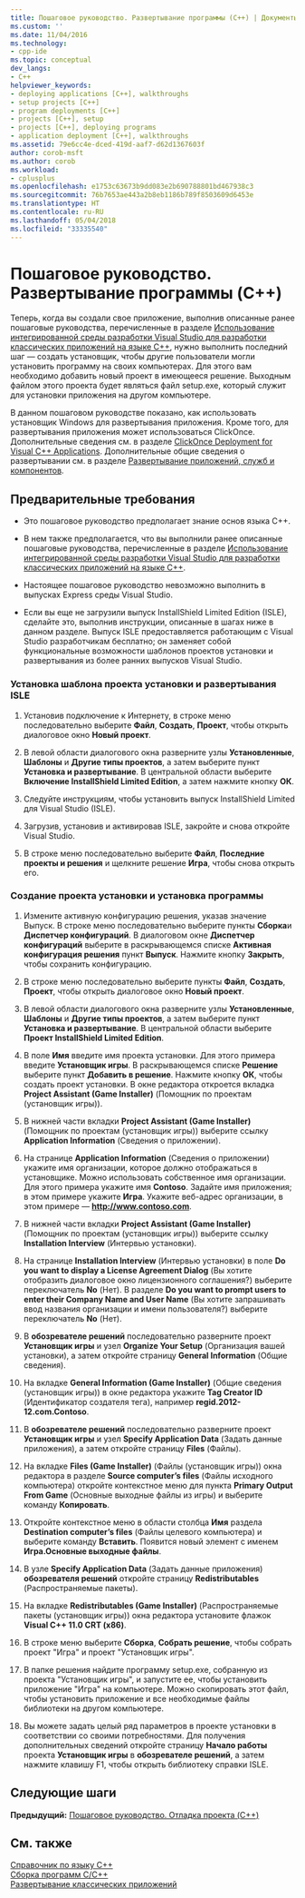 ```yaml
---
title: Пошаговое руководство. Развертывание программы (C++) | Документы Майкрософт
ms.custom: ''
ms.date: 11/04/2016
ms.technology:
- cpp-ide
ms.topic: conceptual
dev_langs:
- C++
helpviewer_keywords:
- deploying applications [C++], walkthroughs
- setup projects [C++]
- program deployments [C++]
- projects [C++], setup
- projects [C++], deploying programs
- application deployment [C++], walkthroughs
ms.assetid: 79e6cc4e-dced-419d-aaf7-d62d1367603f
author: corob-msft
ms.author: corob
ms.workload:
- cplusplus
ms.openlocfilehash: e1753c63673b9dd083e2b690788801bd467938c3
ms.sourcegitcommit: 76b7653ae443a2b8eb1186b789f8503609d6453e
ms.translationtype: HT
ms.contentlocale: ru-RU
ms.lasthandoff: 05/04/2018
ms.locfileid: "33335540"
---
```

# <a name="walkthrough-deploying-your-program-c"></a>Пошаговое руководство. Развертывание программы (C++)
Теперь, когда вы создали свое приложение, выполнив описанные ранее пошаговые руководства, перечисленные в разделе [Использование интегрированной среды разработки Visual Studio для разработки классических приложений на языке C++](../ide/using-the-visual-studio-ide-for-cpp-desktop-development.md), нужно выполнить последний шаг — создать установщик, чтобы другие пользователи могли установить программу на своих компьютерах. Для этого вам необходимо добавить новый проект в имеющееся решение. Выходным файлом этого проекта будет являться файл setup.exe, который служит для установки приложения на другом компьютере.  
  
 В данном пошаговом руководстве показано, как использовать установщик Windows для развертывания приложения. Кроме того, для развертывания приложения может использоваться ClickOnce. Дополнительные сведения см. в разделе [ClickOnce Deployment for Visual C++ Applications](../ide/clickonce-deployment-for-visual-cpp-applications.md). Дополнительные общие сведения о развертывании см. в разделе [Развертывание приложений, служб и компонентов](/visualstudio/deployment/deploying-applications-services-and-components).  
  
## <a name="prerequisites"></a>Предварительные требования  
  
-   Это пошаговое руководство предполагает знание основ языка C++.  
  
-   В нем также предполагается, что вы выполнили ранее описанные пошаговые руководства, перечисленные в разделе [Использование интегрированной среды разработки Visual Studio для разработки классических приложений на языке C++](../ide/using-the-visual-studio-ide-for-cpp-desktop-development.md).  
  
-   Настоящее пошаговое руководство невозможно выполнить в выпусках Express среды Visual Studio.  
  
-   Если вы еще не загрузили выпуск InstallShield Limited Edition (ISLE), сделайте это, выполнив инструкции, описанные в шагах ниже в данном разделе. Выпуск ISLE предоставляется работающим с Visual Studio разработчикам бесплатно; он заменяет собой функциональные возможности шаблонов проектов установки и развертывания из более ранних выпусков Visual Studio.  
  
### <a name="to-install-the-isle-setup-and-deployment-project-template"></a>Установка шаблона проекта установки и развертывания ISLE  
  
1.  Установив подключение к Интернету, в строке меню последовательно выберите **Файл**, **Создать**, **Проект**, чтобы открыть диалоговое окно **Новый проект**.  
  
2.  В левой области диалогового окна разверните узлы **Установленные**, **Шаблоны** и **Другие типы проектов**, а затем выберите пункт **Установка и развертывание**. В центральной области выберите **Включение InstallShield Limited Edition**, а затем нажмите кнопку **ОК**.  
  
3.  Следуйте инструкциям, чтобы установить выпуск InstallShield Limited для Visual Studio (ISLE).  
  
4.  Загрузив, установив и активировав ISLE, закройте и снова откройте Visual Studio.  
  
5.  В строке меню последовательно выберите **Файл**, **Последние проекты и решения** и щелкните решение **Игра**, чтобы снова открыть его.  
  
### <a name="to-create-a-setup-project-and-install-your-program"></a>Создание проекта установки и установка программы  
  
1.  Измените активную конфигурацию решения, указав значение Выпуск. В строке меню последовательно выберите пункты **Сборка**и **Диспетчер конфигураций**. В диалоговом окне **Диспетчер конфигураций** выберите в раскрывающемся списке **Активная конфигурация решения** пункт **Выпуск**. Нажмите кнопку **Закрыть**, чтобы сохранить конфигурацию.  
  
2.  В строке меню последовательно выберите пункты **Файл**, **Создать**, **Проект**, чтобы открыть диалоговое окно **Новый проект**.  
  
3.  В левой области диалогового окна разверните узлы **Установленные**, **Шаблоны** и **Другие типы проектов**, а затем выберите пункт **Установка и развертывание**. В центральной области выберите **Проект InstallShield Limited Edition**.  
  
4.  В поле **Имя** введите имя проекта установки. Для этого примера введите **Установщик игры**. В раскрывающемся списке **Решение** выберите пункт **Добавить в решение**. Нажмите кнопку **ОК**, чтобы создать проект установки. В окне редактора откроется вкладка **Project Assistant (Game Installer)** (Помощник по проектам (установщик игры)).  
  
5.  В нижней части вкладки **Project Assistant (Game Installer)** (Помощник по проектам (установщик игры)) выберите ссылку **Application Information** (Сведения о приложении).  
  
6.  На странице **Application Information** (Сведения о приложении) укажите имя организации, которое должно отображаться в установщике. Можно использовать собственное имя организации. Для этого примера укажите имя **Contoso**. Задайте имя приложения; в этом примере укажите **Игра**. Укажите веб-адрес организации, в этом примере — **http://www.contoso.com**.  
  
7.  В нижней части вкладки **Project Assistant (Game Installer)** (Помощник по проектам (установщик игры)) выберите ссылку **Installation Interview** (Интервью установки).  
  
8.  На странице **Installation Interview** (Интервью установки) в поле **Do you want to display a License Agreement Dialog** (Вы хотите отобразить диалоговое окно лицензионного соглашения?) выберите переключатель **No** (Нет). В разделе **Do you want to prompt users to enter their Company Name and User Name** (Вы хотите запрашивать ввод названия организации и имени пользователя?) выберите переключатель **No** (Нет).  
  
9. В **обозревателе решений** последовательно разверните проект **Установщик игры** и узел **Organize Your Setup** (Организация вашей установки), а затем откройте страницу **General Information** (Общие сведения).  
  
10. На вкладке **General Information (Game Installer)** (Общие сведения (установщик игры)) в окне редактора укажите **Tag Creator ID** (Идентификатор создателя тега), например **regid.2012-12.com.Contoso**.  
  
11. В **обозревателе решений** последовательно разверните проект **Установщик игры** и узел **Specify Application Data** (Задать данные приложения), а затем откройте страницу **Files** (Файлы).  
  
12. На вкладке **Files (Game Installer)** (Файлы (установщик игры)) окна редактора в разделе **Source computer’s files** (Файлы исходного компьютера) откройте контекстное меню для пункта **Primary Output From Game** (Основные выходные файлы из игры) и выберите команду **Копировать**.  
  
13. Откройте контекстное меню в области столбца **Имя** раздела **Destination computer’s files** (Файлы целевого компьютера) и выберите команду **Вставить**. Появится новый элемент с именем **Игра.Основные выходные файлы**.  
  
14. В узле **Specify Application Data** (Задать данные приложения) **обозревателя решений** откройте страницу **Redistributables** (Распространяемые пакеты).  
  
15. На вкладке **Redistributables (Game Installer)** (Распространяемые пакеты (установщик игры)) окна редактора установите флажок **Visual C++ 11.0 CRT (x86)**.  
  
16. В строке меню выберите **Сборка**, **Собрать решение**, чтобы собрать проект "Игра" и проект "Установщик игры".  
  
17. В папке решения найдите программу setup.exe, собранную из проекта "Установщик игры", и запустите ее, чтобы установить приложение "Игра" на компьютере. Можно скопировать этот файл, чтобы установить приложение и все необходимые файлы библиотеки на другом компьютере.  
  
18. Вы можете задать целый ряд параметров в проекте установки в соответствии со своими потребностями. Для получения дополнительных сведений откройте страницу **Начало работы** проекта **Установщик игры** в **обозревателе решений**, а затем нажмите клавишу F1, чтобы открыть библиотеку справки ISLE.  
  
## <a name="next-steps"></a>Следующие шаги  
 **Предыдущий:** [Пошаговое руководство. Отладка проекта (C++)](../ide/walkthrough-debugging-a-project-cpp.md)  
  
## <a name="see-also"></a>См. также  
 [Справочник по языку C++](../cpp/cpp-language-reference.md)   
 [Сборка программ C/C++](../build/building-c-cpp-programs.md)  
 [Развертывание классических приложений](../ide/deploying-native-desktop-applications-visual-cpp.md)